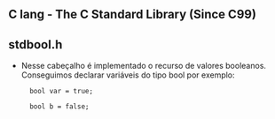 ## C lang - The C Standard Library (Since C99)


stdbool.h
----------

- Nesse cabeçalho é implementado o recurso de valores booleanos. Conseguimos declarar variáveis do tipo bool por exemplo:

		bool var = true;

		bool b = false;
